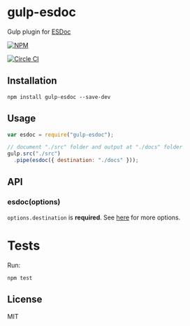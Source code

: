 # gulp-esdoc
Gulp plugin for [ESDoc](https://esdoc.org/)

[![NPM](https://nodei.co/npm/gulp-esdoc.png)](https://npmjs.org/package/gulp-esdoc)

[![Circle CI](https://circleci.com/gh/nanopx/gulp-esdoc.svg?style=shield&circle-token=bed625bfea8a6be44a43f8455b2db0b51b5984a1)](https://circleci.com/gh/nanopx/gulp-esdoc)

## Installation

```
npm install gulp-esdoc --save-dev
```

## Usage

```JavaScript
var esdoc = require("gulp-esdoc");

// document "./src" folder and output at "./docs" folder
gulp.src("./src")
  .pipe(esdoc({ destination: "./docs" }));
```

## API

### esdoc(options)

`options.destination` is **required**.
See [here](https://esdoc.org/manual/config.html#full-config) for more options.

# Tests

Run:

```
npm test
```

## License
MIT

